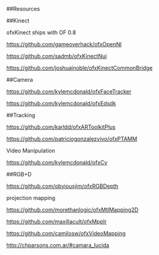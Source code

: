 ##Resources

##Kinect

ofxKinect ships with OF 0.8

https://github.com/gameoverhack/ofxOpenNI

https://github.com/sadmb/ofxKinectNui

https://github.com/joshuajnoble/ofxKinectCommonBridge

##Camera

https://github.com/kylemcdonald/ofxFaceTracker

https://github.com/kylemcdonald/ofxEdsdk

##Tracking

https://github.com/karldd/ofxARToolkitPlus

https://github.com/patriciogonzalezvivo/ofxPTAMM

Video Manipulation

https://github.com/kylemcdonald/ofxCv

##RGB+D

https://github.com/obviousjim/ofxRGBDepth

projection mapping

https://github.com/morethanlogic/ofxMtlMapping2D

https://github.com/maxillacult/ofxMpplr

https://github.com/camilosw/ofxVideoMapping

http://chparsons.com.ar/#camara_lucida